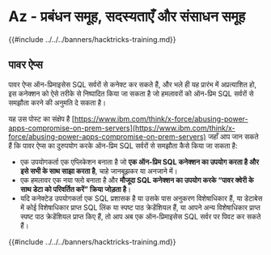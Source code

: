 # Az - प्रबंधन समूह, सदस्यताएँ और संसाधन समूह

{{#include ../../../banners/hacktricks-training.md}}

## पावर ऐप्स

पावर ऐप्स ऑन-प्रिमाइसेस SQL सर्वरों से कनेक्ट कर सकते हैं, और भले ही यह प्रारंभ में अप्रत्याशित हो, इस कनेक्शन को ऐसे तरीके से निष्पादित किया जा सकता है जो हमलावरों को ऑन-प्रिम SQL सर्वरों से समझौता करने की अनुमति दे सकता है।

यह उस पोस्ट का संक्षेप है [https://www.ibm.com/think/x-force/abusing-power-apps-compromise-on-prem-servers](https://www.ibm.com/think/x-force/abusing-power-apps-compromise-on-prem-servers) जहाँ आप जान सकते हैं कि पावर ऐप्स का दुरुपयोग करके ऑन-प्रिम SQL सर्वरों से समझौता कैसे किया जा सकता है:

- एक उपयोगकर्ता एक एप्लिकेशन बनाता है जो **एक ऑन-प्रिम SQL कनेक्शन का उपयोग करता है और इसे सभी के साथ साझा करता है**, चाहे जानबूझकर या अनजाने में।
- एक हमलावर एक नया फ्लो बनाता है और **मौजूदा SQL कनेक्शन का उपयोग करके “पावर क्वेरी के साथ डेटा को परिवर्तित करें” क्रिया जोड़ता है**।
- यदि कनेक्टेड उपयोगकर्ता एक SQL प्रशासक है या उसके पास अनुकरण विशेषाधिकार हैं, या डेटाबेस में कोई विशेषाधिकार प्राप्त SQL लिंक या स्पष्ट पाठ क्रेडेंशियल हैं, या आपने अन्य विशेषाधिकार प्राप्त स्पष्ट पाठ क्रेडेंशियल प्राप्त किए हैं, तो आप अब एक ऑन-प्रिमाइसेस SQL सर्वर पर पिवट कर सकते हैं।

{{#include ../../../banners/hacktricks-training.md}}
